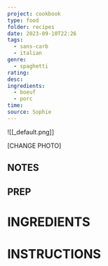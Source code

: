 ```yaml
---
project: cookbook
type: food
folder: recipes
date: 2023-09-10T22:26
tags:
  - sans-carb
  - italian
genre:
  - spaghetti
rating: 
desc: 
ingredients:
  - boeuf
  - porc
time: 
source: Sophie
---
```


![[_default.png]]

[CHANGE PHOTO]


## NOTES




## PREP


# INGREDIENTS


# INSTRUCTIONS



